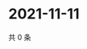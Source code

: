 # 2021-11-11

共 0 条

<!-- BEGIN WEIBO -->
<!-- 最后更新时间 Thu Nov 11 2021 14:17:01 GMT+0800 (China Standard Time) -->

<!-- END WEIBO -->
